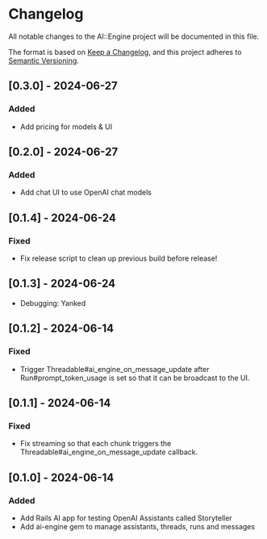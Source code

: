 # Changelog

All notable changes to the AI::Engine project will be documented in this file.

The format is based on [Keep a Changelog](https://keepachangelog.com/en/1.0.0/),
and this project adheres to [Semantic Versioning](https://semver.org/spec/v2.0.0.html).

## [0.3.0] - 2024-06-27

### Added

- Add pricing for models & UI

## [0.2.0] - 2024-06-27

### Added

- Add chat UI to use OpenAI chat models

## [0.1.4] - 2024-06-24

### Fixed

- Fix release script to clean up previous build before release!

## [0.1.3] - 2024-06-24

- Debugging: Yanked

## [0.1.2] - 2024-06-14

### Fixed

- Trigger Threadable#ai_engine_on_message_update after Run#prompt_token_usage is set so that it can be broadcast to the UI.

## [0.1.1] - 2024-06-14

### Fixed

- Fix streaming so that each chunk triggers the Threadable#ai_engine_on_message_update callback.

## [0.1.0] - 2024-06-14

### Added

- Add Rails AI app for testing OpenAI Assistants called Storyteller
- Add ai-engine gem to manage assistants, threads, runs and messages
